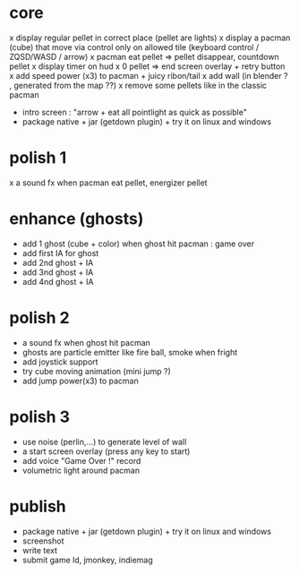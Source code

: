 # core
x display regular pellet in correct place (pellet are lights)
x display a pacman (cube) that move via control only on allowed tile (keyboard control / ZQSD/WASD / arrow)
x pacman eat pellet => pellet disappear, countdown pellet
x display timer on hud
x 0 pellet => end screen overlay + retry button
x add speed power (x3) to pacman + juicy ribon/tail
x add wall (in blender ? , generated from the map ??)
x remove some pellets like in the classic pacman
- intro screen : "arrow + eat all pointlight as quick as possible"
- package native + jar (getdown plugin) + try it on linux and windows

# polish 1
x a sound fx when pacman eat pellet, energizer pellet

# enhance (ghosts)
- add 1 ghost (cube + color) when ghost hit pacman : game over
- add first IA for ghost
- add 2nd ghost + IA
- add 3nd ghost + IA
- add 4nd ghost + IA

# polish 2
- a sound fx when ghost hit pacman
- ghosts are particle emitter like fire ball, smoke when fright
- add joystick support
- try cube moving animation (mini jump ?)
- add jump power(x3) to pacman

# polish 3
- use noise (perlin,...) to generate level of wall
- a start screen overlay (press any key to start)
- add voice "Game Over !" record
- volumetric light around pacman

# publish
- package native + jar (getdown plugin) + try it on linux and windows
- screenshot
- write text
- submit game ld, jmonkey, indiemag
